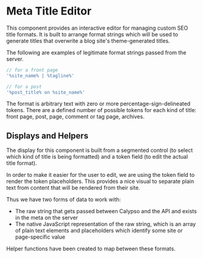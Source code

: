 # Meta Title Editor

This component provides an interactive editor for managing custom SEO title formats. It is built to arrange format strings which will be used to generate titles that overwrite a blog site's theme-generated titles.

The following are examples of legitimate format strings passed from the server.

```js
// for a front page
'%site_name% | %tagline%'

// for a post
'%post_title% on %site_name%'
```

The format is arbitrary text with zero or more percentage-sign-delineated tokens. There are a defined number of possible tokens for each kind of title: front page, post, page, comment or tag page, archives.

## Displays and Helpers

The display for this component is built from a segmented control (to select which kind of title is being formatted) and a token field (to edit the actual title format).

In order to make it easier for the user to edit, we are using the token field to render the token placeholders. This provides a nice visual to separate plain text from content that will be rendered from their site.

Thus we have two forms of data to work with:

- The raw string that gets passed between Calypso and the API and exists in the meta on the server
- The native JavaScript representation of the raw string, which is an array of plain text elements and placeholders which identify some site or page-specific value

Helper functions have been created to map between these formats.

